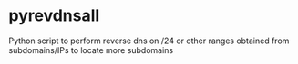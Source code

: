 # pyrevdnsall
Python script to perform reverse dns on /24 or other ranges obtained from subdomains/IPs to locate more subdomains
